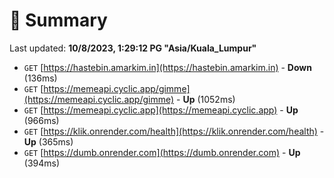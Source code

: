 # 📖 Summary
Last updated: **10/8/2023, 1:29:12 PG "Asia/Kuala_Lumpur"**

- `GET` [https://hastebin.amarkim.in](https://hastebin.amarkim.in) - **Down** (136ms)
- `GET` [https://memeapi.cyclic.app/gimme](https://memeapi.cyclic.app/gimme) - **Up** (1052ms)
- `GET` [https://memeapi.cyclic.app](https://memeapi.cyclic.app) - **Up** (966ms)
- `GET` [https://klik.onrender.com/health](https://klik.onrender.com/health) - **Up** (365ms)
- `GET` [https://dumb.onrender.com](https://dumb.onrender.com) - **Up** (394ms)
